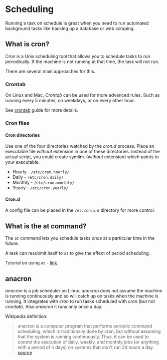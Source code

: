 # Scheduling

Running a task on schedule is great when you need to run automated background tasks like backing up a database or web scraping.

## What is cron?

Cron is a Unix scheduling tool that allows you to schedule tasks to run periodically. If the machine is not running at that time, the task will not run.

There are several main approaches for this.

### Crontab

On Linux and Mac, _Crontab_ can be used for more advanced rules. Such as running every 5 minutes, on weekdays, or on every other hour.

See [crontab](crontab.md) guide for more details.

### Cron files

#### Cron directories

Use one of the four directories watched by the _cron.d_ process. Place an executable file _without_ extension in one of these directories. Instead of the actual script, you could create symlink (_without_ extension) which points to your executable.

- Hourly - `/etc/cron.hourly/`
- Daily - `/etc/cron.daily/`
- Monthly - `/etc/cron.monthly/`
- Yearly - `/etc/cron.yearly/`

#### Cron.d

A config file can be placed in the `/etc/cron.d` directory for more control.

## What is the at command?

The `at` command lets you schedule tasks _once_ at a particular time in the future.

A task can resubmit itself to `at` to give the effect of period scheduling.

Tutorial on using `at` - [link](https://www.linuxjournal.com/content/schedule-one-time-commands-unix-tool).


## anacron

_anacron_ is a job scheduler on Linux. _anacron_ does not assume the machine is running continuously and so will catch up on tasks when the machine is running. It integrates with _cron_ to run tasks scheduled with _cron_ (but not _crontab_). Also _anacron_ it runs only once a day.

Wikipedia definition:

> anacron is a computer program that performs periodic command scheduling, which is traditionally done by cron, but without assuming that the system is running continuously. Thus, it can be used to control the execution of daily, weekly, and monthly jobs (or anything with a period of n days) on systems that don't run 24 hours a day. [source](https://en.wikipedia.org/wiki/Anacron)
